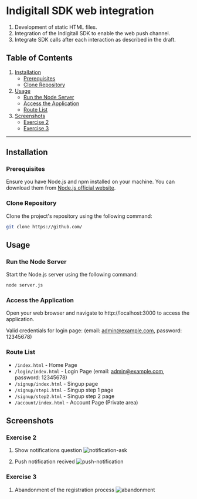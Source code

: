 # Indigitall SDK web integration 

1. Development of static HTML files.
2. Integration of the Indigitall SDK to enable the web push channel.
3. Integrate SDK calls after each interaction as described in the draft.

## Table of Contents

1. [Installation](#installation)
    - [Prerequisites](#prerequisites)
    - [Clone Repository](#clone-repository)
2. [Usage](#usage)
    - [Run the Node Server](#run-the-node-server)
    - [Access the Application](#access-the-application)
    - [Route List](#route-list)
3. [Screenshots](#screenshots)
    - [Exercise 2](#exercise-2)
    - [Exercise 3](#exercise-3)

---

## Installation

### Prerequisites

Ensure you have Node.js and npm installed on your machine. You can download them from [Node.js official website](https://nodejs.org/).

### Clone Repository

Clone the project's repository using the following command:

```bash
git clone https://github.com/
```

## Usage

### Run the Node Server

Start the Node.js server using the following command:

```bash
node server.js
```

### Access the Application

Open your web browser and navigate to http://localhost:3000 to access the application.

Valid credentials for login page: (email: admin@example.com, password: 12345678)

### Route List

- `/index.html` - Home Page
- `/login/index.html` - Login Page (email: admin@example.com, password: 12345678)
- `/signup/index.html` - Singup page
- `/signup/step1.html` - Singup step 1 page
- `/signup/step2.html` - Singup step 2 page
- `/account/index.html` - Account Page (Private area)

## Screenshots

### Exercise 2
1. Show notifications question
![notification-ask](https://github.com/Fcestau/web-indigitall/assets/54293203/c9aa89d3-bfaf-459f-a500-0df451a7ffe2)

2. Push notification recived
![push-notification](https://github.com/Fcestau/web-indigitall/assets/54293203/acfb8ee2-9851-4b13-b6ef-f8ca03b75adc)


### Exercise 3

1. Abandonment of the registration process
![abandonment](https://github.com/Fcestau/web-indigitall/assets/54293203/7665b9fe-8874-4793-88ca-1ddc95ce1b5e)







  
